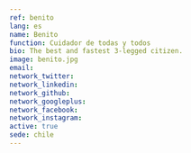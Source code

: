 ```yaml
---
ref: benito
lang: es
name: Benito
function: Cuidador de todas y todos
bio: The best and fastest 3-legged citizen.
image: benito.jpg
email:
network_twitter:
network_linkedin:
network_github:
network_googleplus:
network_facebook:
network_instagram:
active: true
sede: chile
---
```

